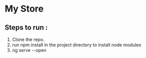 # My Store

## Steps to run :
1. Clone the repo.
2. run npm install in the project directory to install node modules
3. ng serve --open
